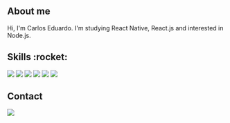 <h2>About me</h2>
Hi, I'm Carlos Eduardo.
I'm studying React Native, React.js and interested in Node.js.
<h2>Skills :rocket:</h2>
<div>
  <img src='https://img.shields.io/badge/JavaScript-F7DF1E?style=for-the-badge&logo=javascript&logoColor=black'>
  <img src='https://img.shields.io/badge/React-20232A?style=for-the-badge&logo=react&logoColor=61DAFB'>
  <img src='https://img.shields.io/badge/React_Native-20232A?style=for-the-badge&logo=react&logoColor=61DAFB'>
  <img src='https://img.shields.io/badge/HTML5-E34F26?style=for-the-badge&logo=html5&logoColor=white'>
  <img src='https://img.shields.io/badge/CSS3-1572B6?style=for-the-badge&logo=css3&logoColor=white'>
  <img src='https://img.shields.io/badge/Python-14354C?style=for-the-badge&logo=python&logoColor=white'>
</div>
<h2>Contact</h2>
<a target="_blank" href='https://www.linkedin.com/in/carlos-eduardo-101486126/'><img src='https://img.shields.io/badge/LinkedIn-0077B5?style=for-the-badge&logo=linkedin&logoColor=white'></a>

